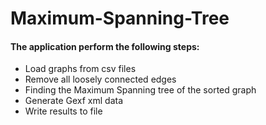 # Maximum-Spanning-Tree

#### The application perform the following steps:
* Load graphs from csv files
* Remove all loosely connected edges
* Finding the Maximum Spanning tree of the sorted graph
* Generate Gexf xml data
* Write results to file